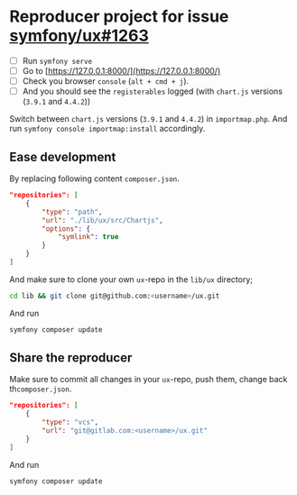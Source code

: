 # Reproducer project for issue [symfony/ux#1263](https://github.com/symfony/ux/pull/1263#discussion_r1568192555)

- [ ] Run `symfony serve`
- [ ] Go to [https://127.0.0.1:8000/](https://127.0.0.1:8000/)
- [ ] Check you browser `console` (`alt + cmd + j`).
- [ ] And you should see the `registerables` logged (with `chart.js` versions (`3.9.1` and `4.4.2`))

Switch between `chart.js` versions (`3.9.1` and `4.4.2`) in `importmap.php`. And run `symfony console importmap:install` accordingly.

## Ease development

By replacing following content `composer.json`.

```json
"repositories": [
    {
        "type": "path",
        "url": "./lib/ux/src/Chartjs",
        "options": {
            "symlink": true
        }
    }
]
```

And make sure to clone your own `ux`-repo in the `lib/ux` directory; 

```bash
cd lib && git clone git@github.com:<username>/ux.git
```

And run 
```bash
symfony composer update
```

## Share the reproducer

Make sure to commit all changes in your `ux`-repo, push them, change back th`composer.json`.

```json
"repositories": [
    {
        "type": "vcs",
        "url": "git@gitlab.com:<username>/ux.git"
    }
]
```

And run
```bash
symfony composer update
```
